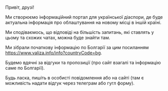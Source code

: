 Привіт, друзі! 

Ми створюємо інформаційний портал для української діаспори, де буде актуальна інформація про облаштування на новому місці в іншій країні.

Ми сподіваємось, що відповіді на більшість запитань, які ставлять у цьому та схожих чатах, можна буде знайти там.

Ми зібрали початкову інформацію по Болгарії за цим посиланням https://www.valiza.info/info?countryCode=bg.

Будемо вдячні за відгуки та пропозиції (про сайт взагалі та інформацію саме по Болгарії).

Будь ласка, пишіть в особисті повідомлення або на сайті (там є можливість надати відгук через телеграм або гугл форму).